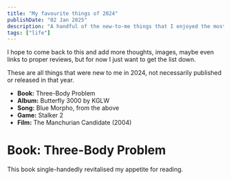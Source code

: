 ```yaml
---
title: "My favourite things of 2024"
publishDate: "02 Jan 2025"
description: "A handful of the new-to-me things that I enjoyed the most in 2024."
tags: ["life"]
---
```


I hope to come back to this and add more thoughts, images, maybe even links to proper reviews, but for now I just want to get the list down.

These are all things that were new to me in 2024, not necessarily published or released in that year.

- **Book:** Three-Body Problem
- **Album:** Butterfly 3000 by KGLW
- **Song:** Blue Morpho, from the above
- **Game:** Stalker 2
- **Film:** The Manchurian Candidate (2004)

# Book: Three-Body Problem

This book single-handedly revitalised my appetite for reading.